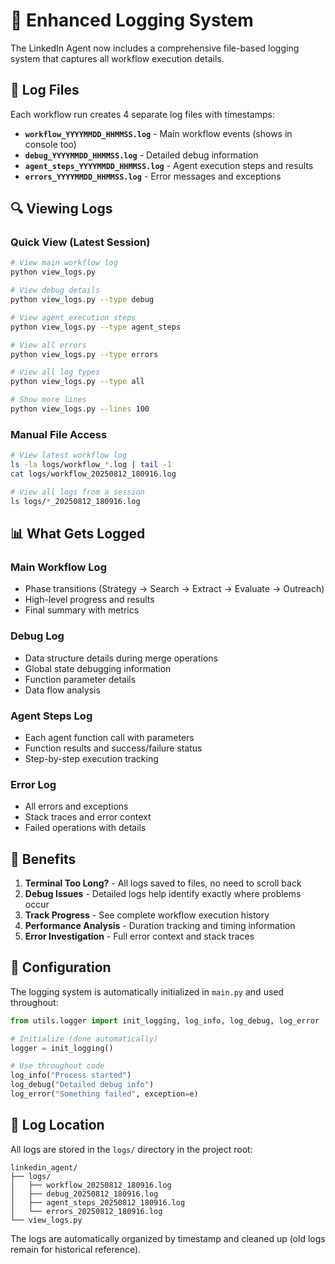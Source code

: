 # 📝 Enhanced Logging System

The LinkedIn Agent now includes a comprehensive file-based logging system that captures all workflow execution details.

## 📁 Log Files

Each workflow run creates 4 separate log files with timestamps:

- **`workflow_YYYYMMDD_HHMMSS.log`** - Main workflow events (shows in console too)
- **`debug_YYYYMMDD_HHMMSS.log`** - Detailed debug information 
- **`agent_steps_YYYYMMDD_HHMMSS.log`** - Agent execution steps and results
- **`errors_YYYYMMDD_HHMMSS.log`** - Error messages and exceptions

## 🔍 Viewing Logs

### Quick View (Latest Session)
```bash
# View main workflow log
python view_logs.py

# View debug details
python view_logs.py --type debug

# View agent execution steps
python view_logs.py --type agent_steps

# View all errors
python view_logs.py --type errors

# View all log types
python view_logs.py --type all

# Show more lines
python view_logs.py --lines 100
```

### Manual File Access
```bash
# View latest workflow log
ls -la logs/workflow_*.log | tail -1
cat logs/workflow_20250812_180916.log

# View all logs from a session
ls logs/*_20250812_180916.log
```

## 📊 What Gets Logged

### Main Workflow Log
- Phase transitions (Strategy → Search → Extract → Evaluate → Outreach)
- High-level progress and results
- Final summary with metrics

### Debug Log  
- Data structure details during merge operations
- Global state debugging information
- Function parameter details
- Data flow analysis

### Agent Steps Log
- Each agent function call with parameters
- Function results and success/failure status
- Step-by-step execution tracking

### Error Log
- All errors and exceptions
- Stack traces and error context
- Failed operations with details

## 🎯 Benefits

1. **Terminal Too Long?** - All logs saved to files, no need to scroll back
2. **Debug Issues** - Detailed logs help identify exactly where problems occur  
3. **Track Progress** - See complete workflow execution history
4. **Performance Analysis** - Duration tracking and timing information
5. **Error Investigation** - Full error context and stack traces

## 🔧 Configuration

The logging system is automatically initialized in `main.py` and used throughout:

```python
from utils.logger import init_logging, log_info, log_debug, log_error

# Initialize (done automatically)
logger = init_logging()

# Use throughout code
log_info("Process started")
log_debug("Detailed debug info") 
log_error("Something failed", exception=e)
```

## 📂 Log Location

All logs are stored in the `logs/` directory in the project root:
```
linkedin_agent/
├── logs/
│   ├── workflow_20250812_180916.log
│   ├── debug_20250812_180916.log
│   ├── agent_steps_20250812_180916.log
│   └── errors_20250812_180916.log
└── view_logs.py
```

The logs are automatically organized by timestamp and cleaned up (old logs remain for historical reference).